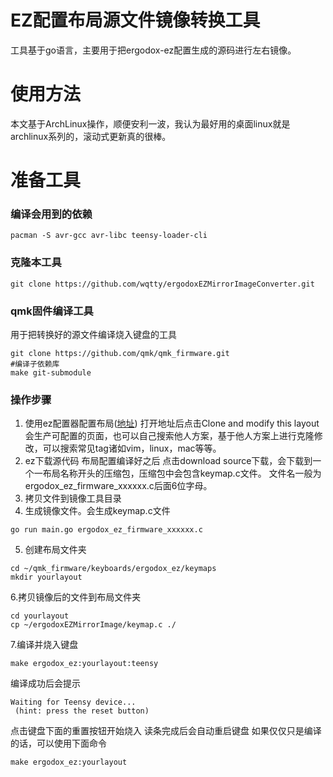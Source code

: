 # EZ配置布局源文件镜像转换工具
工具基于go语言，主要用于把ergodox-ez配置生成的源码进行左右镜像。

# 使用方法

本文基于ArchLinux操作，顺便安利一波，我认为最好用的桌面linux就是archlinux系列的，滚动式更新真的很棒。

# 准备工具
### 编译会用到的依赖
```
pacman -S avr-gcc avr-libc teensy-loader-cli
```
### 克隆本工具
```
git clone https://github.com/wqtty/ergodoxEZMirrorImageConverter.git
```

### qmk固件编译工具
用于把转换好的源文件编译烧入键盘的工具
```
git clone https://github.com/qmk/qmk_firmware.git
#编译子依赖库
make git-submodule
```

### 操作步骤
1. 使用ez配置器配置布局([地址](https://configure.ergodox-ez.com))
打开地址后点击Clone and modify this layout会生产可配置的页面，也可以自己搜索他人方案，基于他人方案上进行克隆修改，可以搜索常见tag诸如vim，linux，mac等等。
2. ez下载源代码 布局配置编译好之后 点击download source下载，会下载到一个一布局名称开头的压缩包，压缩包中会包含keymap.c文件。
文件名一般为ergodox_ez_firmware_xxxxxx.c后面6位字母。
3. 拷贝文件到镜像工具目录
4. 生成镜像文件。会生成keymap.c文件
```
go run main.go ergodox_ez_firmware_xxxxxx.c
```
5. 创建布局文件夹
```
cd ~/qmk_firmware/keyboards/ergodox_ez/keymaps
mkdir yourlayout
```
6.拷贝镜像后的文件到布局文件夹
```
cd yourlayout
cp ~/ergodoxEZMirrorImage/keymap.c ./
```
7.编译并烧入键盘
```
make ergodox_ez:yourlayout:teensy
```
编译成功后会提示
```
Waiting for Teensy device...
 (hint: press the reset button)
```
点击键盘下面的重置按钮开始烧入
读条完成后会自动重启键盘
如果仅仅只是编译的话，可以使用下面命令
```
make ergodox_ez:yourlayout
```
